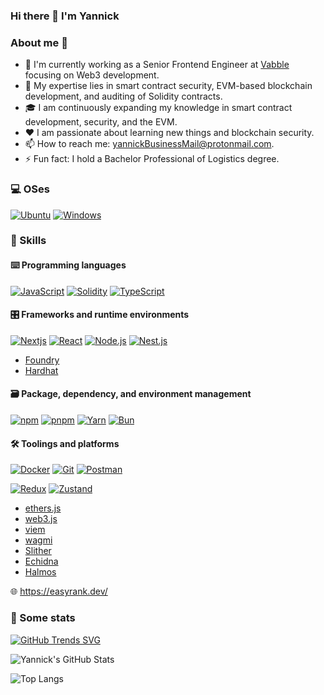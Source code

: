 ### Hi there 👋 I'm Yannick

### About me 💯

- 🔭 I'm currently working as a Senior Frontend Engineer at [Vabble](https://www.vabble.com/) focusing on Web3 development.
- 🔧 My expertise lies in smart contract security, EVM-based blockchain development, and auditing of Solidity contracts.
- 🎓 I am continuously expanding my knowledge in smart contract development, security, and the EVM.
- ❤️ I am passionate about learning new things and blockchain security.
- 📫 How to reach me: [yannickBusinessMail@protonmail.com](mailto:yannickBusinessMail@protonmail.com).
- ⚡ Fun fact: I hold a Bachelor Professional of Logistics degree.

### 💻 OSes

<p> 
    <a href="https://ubuntu.com" target="_blank"><img alt="Ubuntu"
        src="https://img.shields.io/badge/Ubuntu-E95420?style=for-the-badge&logo=ubuntu&logoColor=white"/></a>
    <a href="https://www.microsoft.com/en-gb/windows" target="_blank"><img alt="Windows"
        src="https://img.shields.io/badge/Windows-0078D6?style=for-the-badge&logo=windows&logoColor=white"/></a>
</p>

### 🎯 Skills

#### ⌨️ Programming languages

<p>
    <a href="https://developer.mozilla.org/en-US/docs/Web/JavaScript" target="_blank"><img alt="JavaScript"
        src="https://img.shields.io/badge/JavaScript-323330?style=for-the-badge&logo=javascript&logoColor=F7DF1E"/></a>
    <a href="https://docs.soliditylang.org" target="_blank"><img alt="Solidity"
        src="https://img.shields.io/badge/Solidity-e6e6e6?style=for-the-badge&logo=solidity&logoColor=black"/></a>
    <a href="https://www.typescriptlang.org" target="_blank"><img alt="TypeScript"
        src="https://img.shields.io/badge/TypeScript-007ACC?style=for-the-badge&logo=typescript&logoColor=white"/></a>
</p>


#### 🎛 Frameworks and runtime environments

<p>
    <a href="https://nextjs.org" target="_blank"><img alt="Nextjs"
        src="https://img.shields.io/badge/Next.js-000000?style=for-the-badge&logo=nextdotjs&logoColor=white"/></a>
    <a href="https://react.dev" target="_blank"><img alt="React"
        src="https://img.shields.io/badge/React-41E0FD?style=for-the-badge&logo=react&logoColor=white"/></a>
    <a href="https://nodejs.org" target="_blank"><img alt="Node.js"
        src="https://img.shields.io/badge/Node.js-43853D?style=for-the-badge&logo=node.js&logoColor=white"/></a>
    <a href="https://nestjs.com" target="_blank"><img alt="Nest.js"
        src="https://img.shields.io/badge/NestJS-E0234E?style=for-the-badge&logo=nestjs&logoColor=white"/></a>
</p>

- [Foundry](https://github.com/foundry-rs/foundry)
- [Hardhat](https://hardhat.org)

#### 🗃 Package, dependency, and environment management

<p>
    <a href="https://www.npmjs.com" target="_blank"><img alt="npm"
        src="https://img.shields.io/badge/npm-CB3837?style=for-the-badge&logo=npm&logoColor=white"/></a>
    <a href="https://pnpm.io" target="_blank"><img alt="pnpm"
        src="https://img.shields.io/badge/pnpm-%234a4a4a?style=for-the-badge&logo=pnpm&logoColor=f69220"/></a>
    <a href="https://yarnpkg.com" target="_blank"><img alt="Yarn"
        src="https://img.shields.io/badge/Yarn-2C8EBB?style=for-the-badge&logo=yarn&logoColor=white"/></a>
    <a href="https://bun.sh" target="_blank"><img alt="Bun"
        src="https://img.shields.io/badge/Bun-000000?style=for-the-badge&logo=bun&logoColor=white"/></a>
</p>

#### 🛠 Toolings and platforms

<p>
    <a href="https://www.docker.com/" target="_blank"><img alt="Docker"
        src="https://img.shields.io/badge/Docker-2CA5E0?style=for-the-badge&logo=docker&logoColor=white"/></a>
    <a href="https://git-scm.com" target="_blank"><img alt="Git"
        src="https://img.shields.io/badge/Git-F05032?style=for-the-badge&logo=git&logoColor=white"/></a>
    <a href="https://www.postman.com" target="_blank"><img alt="Postman"
        src="https://img.shields.io/badge/Postman-FF6C37?style=for-the-badge&logo=Postman&logoColor=white"/></a>
</p>

<p>
    <a href="https://redux.js.org/" target="_blank"><img alt="Redux"
        src="https://img.shields.io/badge/Redux-593D54?style=for-the-badge&logo=redux&logoColor=white"/></a>
    <a href="https://zustand.docs.pmnd.rs/" target="_blank"><img alt="Zustand"
        src="https://img.shields.io/badge/Zustand-000000?style=for-the-badge&logo=zustand&logoColor=white"/></a>
</p>

- [ethers.js](https://docs.ethers.io)
- [web3.js](https://web3js.readthedocs.io)
- [viem](https://viem.sh)
- [wagmi](https://wagmi.sh)
- [Slither](https://github.com/crytic/slither)
- [Echidna](https://github.com/crytic/echidna)
- [Halmos](https://github.com/halmos-io/halmos)



🌐 https://easyrank.dev/

### 🔎 Some stats

[![GitHub Trends SVG](https://api.githubtrends.io/user/svg/Mill1995/langs)](https://githubtrends.io)

![Yannick's GitHub Stats](https://github-readme-stats.vercel.app/api?username=Mill1995&count_private=true&show_icons=true&theme=tokyonight&hide_rank=true&hide=stars,issues&show=prs_merged,prs_merged_percentage)

![Top Langs](https://github-readme-stats.vercel.app/api/top-langs/?username=Mill1995&layout=compact&langs_count=8&theme=tokyonight&hide=css,html)
